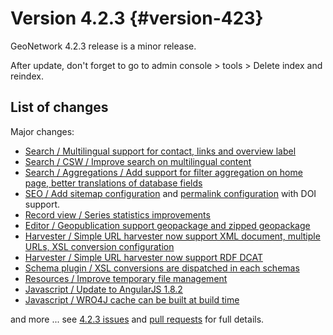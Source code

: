 # Version 4.2.3 {#version-423}

GeoNetwork 4.2.3 release is a minor release.

After update, don't forget to go to admin console \> tools \> Delete index and reindex.

## List of changes

Major changes:

-   [Search / Multilingual support for contact, links and overview label](https://github.com/geonetwork/core-geonetwork/pull/6588)
-   [Search / CSW / Improve search on multilingual content](https://github.com/geonetwork/core-geonetwork/pull/6736)
-   [Search / Aggregations / Add support for filter aggregation on home page, better translations of database fields](https://github.com/geonetwork/core-geonetwork/pull/6737)
-   [SEO / Add sitemap configuration](https://github.com/geonetwork/core-geonetwork/pull/5579) and [permalink configuration](https://github.com/geonetwork/core-geonetwork/pull/6792) with DOI support.
-   [Record view / Series statistics improvements](https://github.com/geonetwork/core-geonetwork/pull/6743)
-   [Editor / Geopublication support geopackage and zipped geopackage](https://github.com/geonetwork/core-geonetwork/pull/6490)
-   [Harvester / Simple URL harvester now support XML document, multiple URLs, XSL conversion configuration](https://github.com/geonetwork/core-geonetwork/pull/6677)
-   [Harvester / Simple URL harvester now support RDF DCAT](https://github.com/geonetwork/core-geonetwork/pull/6771)
-   [Schema plugin / XSL conversions are dispatched in each schemas](https://github.com/geonetwork/core-geonetwork/pull/6772)
-   [Resources / Improve temporary file management](https://github.com/geonetwork/core-geonetwork/pull/6686)
-   [Javascript / Update to AngularJS 1.8.2](https://github.com/geonetwork/core-geonetwork/pull/6693)
-   [Javascript / WRO4J cache can be built at build time](https://github.com/geonetwork/core-geonetwork/pull/6774)

and more \... see [4.2.3 issues](https://github.com/geonetwork/core-geonetwork/issues?q=is%3Aissue+milestone%3A4.2.3+is%3Aclosed) and [pull requests](https://github.com/geonetwork/core-geonetwork/pulls?page=3&q=is%3Apr+milestone%3A4.2.3+is%3Aclosed) for full details.
